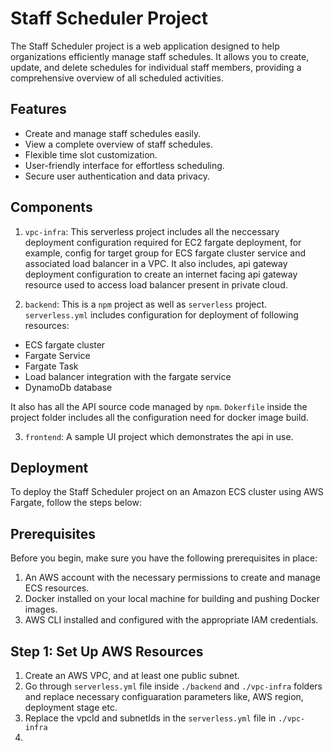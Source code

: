 # Staff Scheduler Project

The Staff Scheduler project is a web application designed to help organizations efficiently manage staff schedules. It allows you to create, update, and delete schedules for individual staff members, providing a comprehensive overview of all scheduled activities.

## Features

- Create and manage staff schedules easily.
- View a complete overview of staff schedules.
- Flexible time slot customization.
- User-friendly interface for effortless scheduling.
- Secure user authentication and data privacy.

## Components

1. `vpc-infra`: This serverless project includes all the neccessary deployment configuration required for EC2 fargate deployment, for example, config for target group for ECS fargate cluster service and associated load balancer in a VPC. It also includes, api gateway deployment configuration to create an internet facing api gateway resource used to access load balancer present in private cloud.

2. `backend`: This is a `npm` project as well as `serverless` project. `serverless.yml` includes configuration for deployment of following resources:
  - ECS fargate cluster
  - Fargate Service
  - Fargate Task
  - Load balancer integration with the fargate service
  - DynamoDb database

  It also has all the API source code managed by `npm`. `Dokerfile` inside the project folder includes all the configuration need for docker image build.

3. `frontend`: A sample UI project which demonstrates the api in use.

## Deployment

To deploy the Staff Scheduler project on an Amazon ECS cluster using AWS Fargate, follow the steps below:

## Prerequisites

Before you begin, make sure you have the following prerequisites in place:

1. An AWS account with the necessary permissions to create and manage ECS resources.
2. Docker installed on your local machine for building and pushing Docker images.
3. AWS CLI installed and configured with the appropriate IAM credentials.

## Step 1: Set Up AWS Resources

1. Create an AWS VPC, and at least one public subnet.
2. Go through `serverless.yml` file inside `./backend` and `./vpc-infra` folders and replace necessary configuaration parameters like, AWS region, deployment stage etc.
3. Replace the vpcId and subnetIds in the `serverless.yml` file in `./vpc-infra`
4. 


    